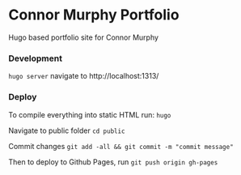 # Connor Murphy Portfolio
Hugo based portfolio site for Connor Murphy

### Development
```hugo server``` navigate to http://localhost:1313/

### Deploy
To compile everything into static HTML run:
```hugo```

Navigate to public folder
```cd public```

Commit changes
```git add -all && git commit -m "commit message"```

Then to deploy to Github Pages, run
```git push origin gh-pages```
